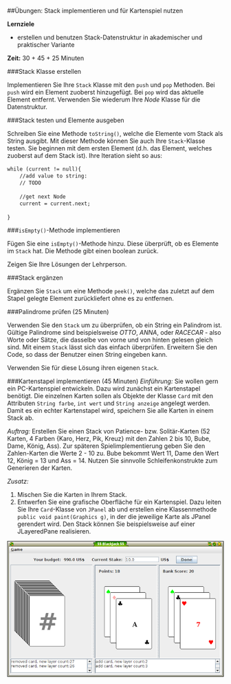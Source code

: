 ##Übungen: Stack implementieren und für Kartenspiel nutzen

**Lernziele**

* erstellen und benutzen Stack-Datenstruktur in akademischer und praktischer Variante

**Zeit:** 30 + 45 + 25 Minuten

###Stack Klasse erstellen 

Implementieren Sie Ihre `Stack` Klasse mit den `push` und `pop`
Methoden. Bei `push` wird ein Element zuoberst hinzugefügt. Bei `pop`
wird das aktuelle Element entfernt. Verwenden Sie wiederum Ihre *Node*
Klasse für die Datenstruktur.

###Stack testen und Elemente ausgeben

Schreiben Sie eine Methode `toString()`, welche die Elemente vom Stack
als String ausgibt. Mit dieser Methode können Sie auch Ihre
`Stack`-Klasse testen. Sie beginnen mit dem ersten Element (d.h. das
Element, welches zuoberst auf dem Stack ist). Ihre Iteration sieht so
aus:

~~~~~~~~~~~~~~~~~~~~~~~~~~~~~~~~~~~
while (current != null){
	//add value to string:
	// TODO

	//get next Node
	current = current.next;

}
~~~~~~~~~~~~~~~~~~~~~~~~~~~~~~~~~~~


###`isEmpty()`-Methode implementieren

Fügen Sie eine `isEmpty()`-Methode hinzu. Diese überprüft, ob es Elemente
im `Stack` hat. Die Methode gibt einen boolean zurück.

Zeigen Sie Ihre Lösungen der Lehrperson.

###Stack ergänzen

Ergänzen Sie `Stack` um eine Methode `peek()`, welche das zuletzt auf
dem Stapel gelegte Element zurückliefert ohne es zu entfernen.

###Palindrome prüfen (25 Minuten)
 
Verwenden Sie den `Stack` um zu überprüfen, ob ein String ein Palindrom
ist. Gültige Palindrome sind beispielsweise *OTTO*, *ANNA*, oder *RACECAR* - also Worte oder Sätze, die dasselbe von vorne und von hinten gelesen gleich sind. Mit einem `Stack` lässt sich das einfach überprüfen. Erweitern Sie den Code,
so dass der Benutzer einen String eingeben kann.

Verwenden Sie für diese Lösung ihren eigenen `Stack`.

###Kartenstapel implementieren (45 Minuten)
*Einführung:* Sie wollen gern ein PC-Kartenspiel entwickeln. Dazu wird zunächst ein Kartenstapel benötigt. Die einzelnen Karten sollen als Objekte der Klasse `Card` mit den Attributen `String farbe`, `int wert` und `String anzeige` angelegt werden. Damit es ein echter Kartenstapel wird, speichern Sie alle Karten in einem Stack ab.

*Auftrag:* Erstellen Sie einen Stack von Patience- bzw. Solitär-Karten (52 Karten, 4 Farben {Karo, Herz, Pik, Kreuz} mit den Zahlen 2 bis 10, Bube, Dame, König, Ass). Zur späteren Spielimplementierung geben Sie den Zahlen-Karten die Werte 2 - 10 zu. Bube bekommt Wert 11, Dame den Wert 12, König = 13 und Ass = 14. Nutzen Sie sinnvolle Schleifenkonstrukte zum Generieren der Karten.

*Zusatz:* 
1. Mischen Sie die Karten in Ihrem Stack.
2. Entwerfen Sie eine grafische Oberfläche für ein Kartenspiel. Dazu leiten Sie Ihre `Card`-Klasse von `JPanel` ab und erstellen eine Klassenmethode `public void paint(Graphics g)`, in der die jeweilige Karte als JPanel gerendert wird. Den Stack können Sie beispielsweise auf einer JLayeredPane realisieren.

![Beispiel Black Jack](media/swing_blackjack.png)
 


